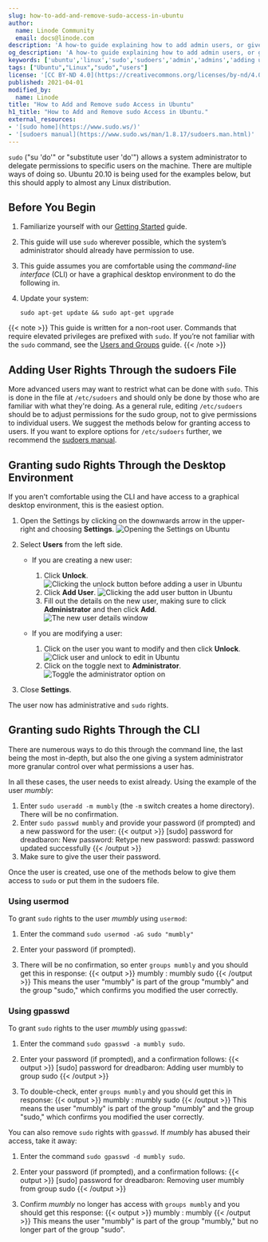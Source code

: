 ```yaml
---
slug: how-to-add-and-remove-sudo-access-in-ubuntu
author:
  name: Linode Community
  email: docs@linode.com
description: 'A how-to guide explaining how to add admin users, or give users sudo privledges, in Ubuntu using Unbuntu 20.10 Groovy Gorilla as an example.'
og_description: 'A how-to guide explaining how to add admin users, or give users sudo privledges, in Ubuntu using Unbuntu 20.10 Groovy Gorilla as an example.'
keywords: ['ubuntu','linux','sudo','sudoers','admin','admins','adding users to sudo','adding user to sudoers']
tags: ["Ubuntu","Linux","sudo","users"]
license: '[CC BY-ND 4.0](https://creativecommons.org/licenses/by-nd/4.0)'
published: 2021-04-01
modified_by:
  name: Linode
title: "How to Add and Remove sudo Access in Ubuntu"
h1_title: "How to Add and Remove sudo Access in Ubuntu."
external_resources:
- '[sudo home](https://www.sudo.ws/)'
- '[sudoers manual](https://www.sudo.ws/man/1.8.17/sudoers.man.html)'
---
```


`sudo` ("su 'do'" or "substitute user 'do'") allows a system administrator to delegate permissions to specific users on the machine. There are multiple ways of doing so. Ubuntu 20.10 is being used for the examples below, but this should apply to almost any Linux distribution.

## Before You Begin

1.  Familiarize yourself with our [Getting Started](/docs/getting-started/) guide.

2.  This guide will use `sudo` wherever possible, which the system’s administrator should already have permission to use.

3.  This guide assumes you are comfortable using the *command-line interface* (CLI) or have a graphical desktop environment to do the following in.

3.  Update your system:

        sudo apt-get update && sudo apt-get upgrade

{{< note >}}
This guide is written for a non-root user. Commands that require elevated privileges are prefixed with `sudo`. If you’re not familiar with the `sudo` command, see the [Users and Groups](/docs/tools-reference/linux-users-and-groups/) guide.
{{< /note >}}

## Adding User Rights Through the sudoers File

More advanced users may want to restrict what can be done with `sudo`. This is done in the file at `/etc/sudoers` and should only be done by those who are familiar with what they're doing. As a general rule, editing `/etc/sudoers` should be to adjust permissions for the sudo group, not to give permissions to individual users. We suggest the methods below for granting access to users. If you want to explore options for `/etc/sudoers` further, we recommend the [sudoers manual](https://www.sudo.ws/man/1.8.17/sudoers.man.html).

## Granting sudo Rights Through the Desktop Environment

If you aren't comfortable using the CLI and have access to a graphical desktop environment, this is the easiest option.

1.  Open the Settings by clicking on the downwards arrow in the upper-right and choosing **Settings**.
    ![Opening the Settings on Ubuntu](open-settings-ubuntu.png)

2.  Select **Users** from the left side.
    -   If you are creating a new user:
        1.  Click **Unlock**.
        ![Clicking the unlock button before adding a user in Ubuntu](click-unlock-adding-user-ubuntu.png)
        2.  Click **Add User**.
        ![Clicking the add user button in Ubuntu](click-add-user-ubuntu.png)
        3.  Fill out the details on the new user, making sure to click **Administrator** and then click **Add**.
        ![The new user details window](add-user-dialogue-ubuntu.png)

    -   If you are modifying a user:
        1.  Click on the user you want to modify and then click **Unlock**.
        ![Click user and unlock to edit in Ubuntu](unlock-to-modify-existing-user.png)
        2.  Click on the toggle next to **Administrator**.
        ![Toggle the administrator option on](toggling-administrator-on.png)

3.  Close **Settings**.

The user now has administrative and `sudo` rights.

## Granting sudo Rights Through the CLI

There are numerous ways to do this through the command line, the last being the most in-depth, but also the one giving a system administrator more granular control over what permissions a user has.

In all these cases, the user needs to exist already. Using the example of the user *mumbly*:

1.  Enter `sudo useradd -m mumbly` (the `-m` switch creates a home directory). There will be no confirmation.
2.  Enter `sudo passwd mumbly` and provide your password (if prompted) and a new password for the user:
    {{< output >}}
[sudo] password for dreadbaron:
New password:
Retype new password:
passwd: password updated successfully
    {{< /output >}}
3.  Make sure to give the user their password.

Once the user is created, use one of the methods below to give them access to `sudo` or put them in the sudoers file.

### Using usermod

To grant `sudo` rights to the user *mumbly* using `usermod`:

1.  Enter the command `sudo usermod -aG sudo "mumbly"`

2.  Enter your password (if prompted).

3.  There will be no confirmation, so enter `groups mumbly` and you should get this in response:
    {{< output >}}
mumbly : mumbly sudo
    {{< /output >}}
    This means the user "mumbly" is part of the group "mumbly" and the group "sudo," which confirms you modified the user correctly.

### Using gpasswd

To grant `sudo` rights to the user *mumbly* using `gpasswd`:

1.  Enter the command `sudo gpasswd -a mumbly sudo`.

2.  Enter your password (if prompted), and a confirmation follows:
    {{< output >}}
[sudo] password for dreadbaron:
Adding user mumbly to group sudo
    {{< /output >}}

3.  To double-check, enter `groups mumbly` and you should get this in response:
    {{< output >}}
mumbly : mumbly sudo
    {{< /output >}}
    This means the user "mumbly" is part of the group "mumbly" and the group "sudo," which confirms you modified the user correctly.

You can also remove `sudo` rights with `gpasswd`. If *mumbly* has abused their access, take it away:

1.  Enter the command `sudo gpasswd -d mumbly sudo`.

2.  Enter your password (if prompted), and a confirmation follows:
    {{< output >}}
[sudo] password for dreadbaron:
Removing user mumbly from group sudo
    {{< /output >}}

3.  Confirm *mumbly* no longer has access with `groups mumbly` and you should get this response:
    {{< output >}}
mumbly : mumbly
    {{< /output >}}
    This means the user "mumbly" is part of the group "mumbly," but no longer part of the group "sudo".
